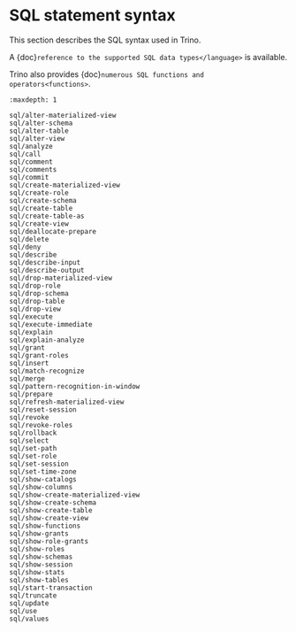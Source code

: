 # SQL statement syntax

This section describes the SQL syntax used in Trino.

A {doc}`reference to the supported SQL data types</language>` is available.

Trino also provides {doc}`numerous SQL functions and operators<functions>`.

```{toctree}
:maxdepth: 1

sql/alter-materialized-view
sql/alter-schema
sql/alter-table
sql/alter-view
sql/analyze
sql/call
sql/comment
sql/comments
sql/commit
sql/create-materialized-view
sql/create-role
sql/create-schema
sql/create-table
sql/create-table-as
sql/create-view
sql/deallocate-prepare
sql/delete
sql/deny
sql/describe
sql/describe-input
sql/describe-output
sql/drop-materialized-view
sql/drop-role
sql/drop-schema
sql/drop-table
sql/drop-view
sql/execute
sql/execute-immediate
sql/explain
sql/explain-analyze
sql/grant
sql/grant-roles
sql/insert
sql/match-recognize
sql/merge
sql/pattern-recognition-in-window
sql/prepare
sql/refresh-materialized-view
sql/reset-session
sql/revoke
sql/revoke-roles
sql/rollback
sql/select
sql/set-path
sql/set-role
sql/set-session
sql/set-time-zone
sql/show-catalogs
sql/show-columns
sql/show-create-materialized-view
sql/show-create-schema
sql/show-create-table
sql/show-create-view
sql/show-functions
sql/show-grants
sql/show-role-grants
sql/show-roles
sql/show-schemas
sql/show-session
sql/show-stats
sql/show-tables
sql/start-transaction
sql/truncate
sql/update
sql/use
sql/values
```
